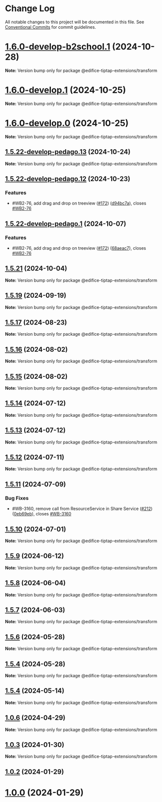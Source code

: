 # Change Log

All notable changes to this project will be documented in this file.
See [Conventional Commits](https://conventionalcommits.org) for commit guidelines.

# [1.6.0-develop-b2school.1](https://github.com/opendigitaleducation/edifice-tiptap-extensions/compare/v1.6.0-develop.2...v1.6.0-develop-b2school.1) (2024-10-28)

**Note:** Version bump only for package @edifice-tiptap-extensions/transform

# [1.6.0-develop.1](https://github.com/opendigitaleducation/edifice-tiptap-extensions/compare/v1.6.0-develop.0...v1.6.0-develop.1) (2024-10-25)

**Note:** Version bump only for package @edifice-tiptap-extensions/transform

# [1.6.0-develop.0](https://github.com/opendigitaleducation/edifice-tiptap-extensions/compare/v1.5.22-develop-pedago.15...v1.6.0-develop.0) (2024-10-25)

**Note:** Version bump only for package @edifice-tiptap-extensions/transform

## [1.5.22-develop-pedago.13](https://github.com/opendigitaleducation/edifice-tiptap-extensions/compare/v1.5.22-develop-pedago.12...v1.5.22-develop-pedago.13) (2024-10-24)

**Note:** Version bump only for package @edifice-tiptap-extensions/transform

## [1.5.22-develop-pedago.12](https://github.com/opendigitaleducation/edifice-tiptap-extensions/compare/v1.5.22...v1.5.22-develop-pedago.12) (2024-10-23)

### Features

- #WB2-76, add drag and drop on treeview ([#172](https://github.com/opendigitaleducation/edifice-tiptap-extensions/issues/172)) ([d94bc7a](https://github.com/opendigitaleducation/edifice-tiptap-extensions/commit/d94bc7abbbd7950d53aa264b86a72b6fd170db8a)), closes [#WB2-76](https://github.com/opendigitaleducation/edifice-tiptap-extensions/issues/WB2-76)

## [1.5.22-develop-pedago.1](https://github.com/opendigitaleducation/edifice-tiptap-extensions/compare/v1.5.21...v1.5.22-develop-pedago.1) (2024-10-07)

### Features

- #WB2-76, add drag and drop on treeview ([#172](https://github.com/opendigitaleducation/edifice-tiptap-extensions/issues/172)) ([68aeac7](https://github.com/opendigitaleducation/edifice-tiptap-extensions/commit/68aeac717f4659e11db23882d22f7a75cf590ff3)), closes [#WB2-76](https://github.com/opendigitaleducation/edifice-tiptap-extensions/issues/WB2-76)

## [1.5.21](https://github.com/opendigitaleducation/edifice-tiptap-extensions/compare/v1.5.21-develop.0...v1.5.21) (2024-10-04)

**Note:** Version bump only for package @edifice-tiptap-extensions/transform

## [1.5.19](https://github.com/opendigitaleducation/edifice-tiptap-extensions/compare/v1.5.19-develop.2...v1.5.19) (2024-09-19)

**Note:** Version bump only for package @edifice-tiptap-extensions/transform

## [1.5.17](https://github.com/opendigitaleducation/edifice-tiptap-extensions/compare/v1.5.17-develop.1...v1.5.17) (2024-08-23)

**Note:** Version bump only for package @edifice-tiptap-extensions/transform

## [1.5.16](https://github.com/opendigitaleducation/edifice-tiptap-extensions/compare/v1.5.16-develop.0...v1.5.16) (2024-08-02)

**Note:** Version bump only for package @edifice-tiptap-extensions/transform

## [1.5.15](https://github.com/opendigitaleducation/edifice-tiptap-extensions/compare/v1.5.15-develop.2...v1.5.15) (2024-08-02)

**Note:** Version bump only for package @edifice-tiptap-extensions/transform

## [1.5.14](https://github.com/opendigitaleducation/edifice-tiptap-extensions/compare/v1.5.14-develop.0...v1.5.14) (2024-07-12)

**Note:** Version bump only for package @edifice-tiptap-extensions/transform

## [1.5.13](https://github.com/opendigitaleducation/edifice-tiptap-extensions/compare/v1.5.13-develop.2...v1.5.13) (2024-07-12)

**Note:** Version bump only for package @edifice-tiptap-extensions/transform

## [1.5.12](https://github.com/opendigitaleducation/edifice-tiptap-extensions/compare/v1.5.12-develop.2...v1.5.12) (2024-07-11)

**Note:** Version bump only for package @edifice-tiptap-extensions/transform

## [1.5.11](https://github.com/opendigitaleducation/edifice-tiptap-extensions/compare/v1.5.10...v1.5.11) (2024-07-09)

### Bug Fixes

- #WB-3160, remove call from ResourceService in Share Service ([#212](https://github.com/opendigitaleducation/edifice-tiptap-extensions/issues/212)) ([0eb69eb](https://github.com/opendigitaleducation/edifice-tiptap-extensions/commit/0eb69ebc4ed2e0b9d618d411acd4e399920ff85c)), closes [#WB-3160](https://github.com/opendigitaleducation/edifice-tiptap-extensions/issues/WB-3160)

## [1.5.10](https://github.com/opendigitaleducation/edifice-tiptap-extensions/compare/v1.5.10-develop.7...v1.5.10) (2024-07-01)

**Note:** Version bump only for package @edifice-tiptap-extensions/transform

## [1.5.9](https://github.com/opendigitaleducation/edifice-tiptap-extensions/compare/v1.5.9-develop.5...v1.5.9) (2024-06-12)

**Note:** Version bump only for package @edifice-tiptap-extensions/transform

## [1.5.8](https://github.com/opendigitaleducation/edifice-tiptap-extensions/compare/v1.5.8-develop.1...v1.5.8) (2024-06-04)

**Note:** Version bump only for package @edifice-tiptap-extensions/transform

## [1.5.7](https://github.com/opendigitaleducation/edifice-tiptap-extensions/compare/v1.5.5...v1.5.7) (2024-06-03)

**Note:** Version bump only for package @edifice-tiptap-extensions/transform

## [1.5.6](https://github.com/opendigitaleducation/edifice-tiptap-extensions/compare/v1.5.4-develop.22...v1.5.6) (2024-05-28)

**Note:** Version bump only for package @edifice-tiptap-extensions/transform

## [1.5.4](https://github.com/opendigitaleducation/edifice-tiptap-extensions/compare/v1.5.4-develop.22...v1.5.4) (2024-05-28)

**Note:** Version bump only for package @edifice-tiptap-extensions/transform

## [1.5.4](https://github.com/opendigitaleducation/edifice-tiptap-extensions/compare/v1.5.4-develop.7...v1.5.4) (2024-05-14)

**Note:** Version bump only for package @edifice-tiptap-extensions/transform

## [1.0.6](https://github.com/opendigitaleducation/edifice-tiptap-extensions/compare/v1.0.6-develop.2...v1.0.6) (2024-04-29)

**Note:** Version bump only for package @edifice-tiptap-extensions/transform

## [1.0.3](https://github.com/opendigitaleducation/edifice-tiptap-extensions/compare/v1.0.2...v1.0.3) (2024-01-30)

**Note:** Version bump only for package @edifice-tiptap-extensions/transform

## [1.0.2](https://github.com/opendigitaleducation/edifice-tiptap-extensions/compare/v1.0.1...v1.0.2) (2024-01-29)

# [1.0.0](https://github.com/opendigitaleducation/edifice-tiptap-extensions/compare/v1.0.1-dev.6...v1.0.0) (2024-01-29)
